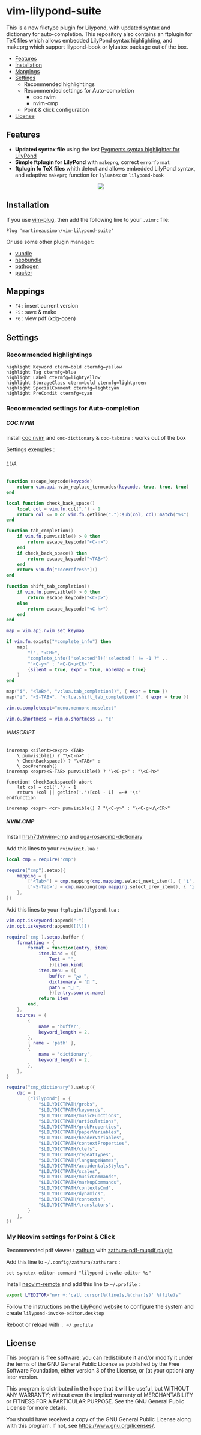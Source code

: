 # vim-lilypond-suite

This is a new filetype plugin for Lilypond, with updated syntax and dictionary for auto-completion. This repository also contains an ftplugin for TeX files which allows embedded LilyPond syntax highlighting, and makeprg which support lilypond-book or lyluatex package out of the box.

* [Features](#Features)
* [Installation](#Installation)
* [Mappings](#Mappings)
* [Settings](#Settings)
	* Recommended highlightings
	* Recommended settings for Auto-completion
		* coc.nvim
		* nvim-cmp
	* Point & click configuration
* [License](#License)

## Features

* **Updated syntax file** using the last [Pygments syntax highlighter for LilyPond](https://github.com/pygments/pygments/blob/master/pygments/lexers/_lilypond_builtins.py)
* **Simple ftplugin for LilyPond** with `makeprg`, correct `errorformat`
* **ftplugin fo TeX files** whith detect and allows embedded LilyPond syntax, and adaptive `makeprg` function for `lyluatex` or `lilypond-book`

<p align="center">
<img src="https://github.com/martineausimon/vim-lilypond-suite/blob/main/screenshoot.png">
</p>

## Installation

If you use [vim-plug](https://github.com/junegunn/vim-plug), then add the following line to your `.vimrc` file:

```vim
Plug 'martineausimon/vim-lilypond-suite'
```

Or use some other plugin manager:

* [vundle](https://github.com/gmarik/vundle)
* [neobundle](https://github.com/Shougo/neobundle.vim)
* [pathogen](https://github.com/tpope/vim-pathogen)
* [packer](https://github.com/wbthomason/packer.nvim)

## Mappings

* `F4` : insert current version
* `F5` : save & make
* `F6` : view pdf (xdg-open)

## Settings

### Recommended highlightings

```vim
highlight Keyword cterm=bold ctermfg=yellow
highlight Tag ctermfg=blue
highlight Label ctermfg=lightyellow
highlight StorageClass cterm=bold ctermfg=lightgreen
highlight SpecialComment ctermfg=lightcyan
highlight PreCondit ctermfg=cyan
```

### Recommended settings for Auto-completion

##### COC.NVIM 

install [coc.nvim](https://github.com/neoclide/coc.nvim) and `coc-dictionary` & `coc-tabnine` : works out of the box

Settings exemples :

###### LUA

```lua
function escape_keycode(keycode)
	return vim.api.nvim_replace_termcodes(keycode, true, true, true)
end

local function check_back_space()
	local col = vim.fn.col(".") - 1
	return col <= 0 or vim.fn.getline("."):sub(col, col):match("%s")
end

function tab_completion()
	if vim.fn.pumvisible() > 0 then
		return escape_keycode("<C-n>")
	end
	if check_back_space() then
		return escape_keycode("<TAB>")
	end
	return vim.fn["coc#refresh"]()
end

function shift_tab_completion()
	if vim.fn.pumvisible() > 0 then
		return escape_keycode("<C-p>")
	else
		return escape_keycode("<C-h>")
	end
end

map = vim.api.nvim_set_keymap

if vim.fn.exists("*complete_info") then
	map(
		"i", "<CR>", 
		"complete_info(['selected'])['selected'] != -1 ?" ..
		"'<C-y>' : '<C-G>u<CR>'", 
		{silent = true, expr = true, noremap = true}
	)
end

map("i", "<TAB>", "v:lua.tab_completion()", { expr = true })
map("i", "<S-TAB>", "v:lua.shift_tab_completion()", { expr = true })

vim.o.completeopt="menu,menuone,noselect"

vim.o.shortmess = vim.o.shortmess .. "c"
```

###### VIMSCRIPT

```vim
inoremap <silent><expr> <TAB>
	\ pumvisible() ? "\<C-n>" :
	\ CheckBackspace() ? "\<TAB>" :
	\ coc#refresh()
inoremap <expr><S-TAB> pumvisible() ? "\<C-p>" : "\<C-h>"

function! CheckBackspace() abort
	let col = col('.') - 1
	return !col || getline('.')[col - 1]  =~# '\s'
endfunction

inoremap <expr> <cr> pumvisible() ? "\<C-y>" : "\<C-g>u\<CR>"
```
##### NVIM.CMP

Install [hrsh7th/nvim-cmp](https://github.com/hrsh7th/nvim-cmp) and [uga-rosa/cmp-dictionary](https://github.com/uga-rosa/cmp-dictionary)

Add this lines to your `nvim/init.lua` :

```lua
local cmp = require('cmp')

require("cmp").setup({
	mapping = {
		['<Tab>'] = cmp.mapping(cmp.mapping.select_next_item(), { 'i', 's' }),
		['<S-Tab>'] = cmp.mapping(cmp.mapping.select_prev_item(), { 'i', 's' }),
	},
})
```

Add this lines to your `ftplugin/lilypond.lua` :

```lua
vim.opt.iskeyword:append("-")
vim.opt.iskeyword:append([[\]])

require('cmp').setup.buffer {
	formatting = {
		format = function(entry, item)
			item.kind = ({
				Text = "",
				})[item.kind]
			item.menu = ({
				buffer = "ﰮ ",
				dictionary = " ",
				path = " ",
				})[entry.source.name]
			return item
		end,
	},
	sources = {
		{ 
			name = 'buffer',
			keyword_length = 2,
		},
		{ name = 'path' },
		{ 
			name = 'dictionary',
			keyword_length = 2,
		},
	},
}

require("cmp_dictionary").setup({
	dic = {
		["lilypond"] = {
			"$LILYDICTPATH/grobs",
			"$LILYDICTPATH/keywords",
			"$LILYDICTPATH/musicFunctions",
			"$LILYDICTPATH/articulations",
			"$LILYDICTPATH/grobProperties",
			"$LILYDICTPATH/paperVariables",
			"$LILYDICTPATH/headerVariables",
			"$LILYDICTPATH/contextProperties",
			"$LILYDICTPATH/clefs",
			"$LILYDICTPATH/repeatTypes",
			"$LILYDICTPATH/languageNames",
			"$LILYDICTPATH/accidentalsStyles",
			"$LILYDICTPATH/scales",
			"$LILYDICTPATH/musicCommands",
			"$LILYDICTPATH/markupCommands",
			"$LILYDICTPATH/contextsCmd",
			"$LILYDICTPATH/dynamics",
			"$LILYDICTPATH/contexts",
			"$LILYDICTPATH/translators",
		}
	},
})
```

### My Neovim settings for Point & Click

Recommended pdf viewer : [zathura](https://pwmt.org/projects/zathura/) with [zathura-pdf-mupdf plugin](https://pwmt.org/projects/zathura-pdf-mupdf/)

Add this line to `~/.config/zathura/zathurarc` :

	set synctex-editor-command "lilypond-invoke-editor %s"

Install [neovim-remote](https://github.com/mhinz/neovim-remote) and add this line to `~/.profile` :

```bash
export LYEDITOR="nvr +:'call cursor(%(line)s,%(char)s)' %(file)s"
```

Follow the instructions on the [LilyPond website](https://lilypond.org/doc/v2.23/Documentation/usage/configuring-the-system-for-point-and-click#) to configure the system and create `lilypond-invoke-editor.desktop`

Reboot or reload with `. ~/.profile`

## License

This program is free software: you can redistribute it and/or modify it under the terms of the GNU General Public License as published by the Free Software Foundation, either version 3 of the License, or (at your option) any later version.

This program is distributed in the hope that it will be useful, but WITHOUT ANY WARRANTY; without even the implied warranty of MERCHANTABILITY or FITNESS FOR A PARTICULAR PURPOSE.  See the GNU General Public License for more details.

You should have received a copy of the GNU General Public License along with this program.  If not, see <https://www.gnu.org/licenses/>.
